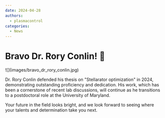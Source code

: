 ```yaml
---
date: 2024-04-28
authors:
  - plasmacontrol
categories:
  - News
---
```


# Bravo Dr. Rory Conlin! 👏

<div class="post-title-image" markdown="span">
![](images/bravo_dr_rory_conlin.jpg)
</div>

Dr. Rory Conlin defended his thesis on "Stellarator optimization" in 2024, demonstrating outstanding proficiency and dedication. His work, which has been a cornerstone of recent lab discussions, will continue as he transitions to a postdoctoral role at the University of Maryland.

<!-- more --> 

Your future in the field looks bright, and we look forward to seeing where your talents and determination take you next.